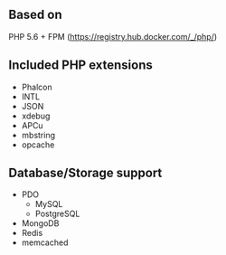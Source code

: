 ## Based on
PHP 5.6 + FPM (https://registry.hub.docker.com/_/php/)

## Included PHP extensions
- Phalcon
- INTL
- JSON
- xdebug
- APCu
- mbstring
- opcache

## Database/Storage support
- PDO
  - MySQL
  - PostgreSQL
- MongoDB
- Redis
- memcached

